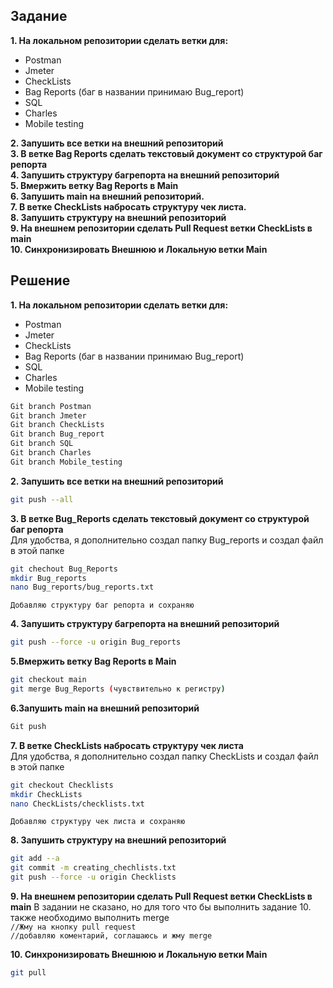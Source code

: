 ## Задание ##  
**1. На локальном репозитории сделать ветки для:**  
- Postman
- Jmeter
- CheckLists
- Bag Reports (баг в названии принимаю Bug_report)
- SQL
- Charles
- Mobile testing

**2. Запушить все ветки на внешний репозиторий**  
**3. В ветке Bag Reports сделать текстовый документ со структурой баг репорта**  
**4. Запушить структуру багрепорта на внешний репозиторий**  
**5. Вмержить ветку Bag Reports в Main**  
**6. Запушить main на внешний репозиторий.**  
**7. В ветке CheckLists набросать структуру чек листа.**  
**8. Запушить структуру на внешний репозиторий**  
**9. На внешнем репозитории сделать Pull Request ветки CheckLists в main**  
**10. Синхронизировать Внешнюю и Локальную ветки Main**  
## Решение ##
  
**1. На локальном репозитории сделать ветки для:**  
- Postman
- Jmeter
- CheckLists
- Bag Reports (баг в названии принимаю Bug_report)
- SQL
- Charles
- Mobile testing

```bash
Git branch Postman
Git branch Jmeter
Git branch CheckLists
Git branch Bug_report
Git branch SQL
Git branch Charles
Git branch Mobile_testing
```
**2. Запушить все ветки на внешний репозиторий**  
```bash
git push --all
```
**3. В ветке Bug_Reports сделать текстовый документ со структурой баг репорта**  
Для удобства, я дополнительно создал папку Bug_reports и создал файл в этой папке  
```bash
git chechout Bug_Reports
mkdir Bug_reports
nano Bug_reports/bug_reports.txt
```
```Добавляю структуру баг репорта и сохраняю```  
  
**4. Запушить структуру багрепорта на внешний репозиторий**  
```bash
git push --force -u origin Bug_reports
```
**5.Вмержить ветку Bag Reports в Main**  
```bash
git checkout main
git merge Bug_Reports (чувствительно к регистру)
```
**6.Запушить main на внешний репозиторий**  
```bash
Git push
```
**7. В ветке CheckLists набросать структуру чек листа**  
Для удобства, я дополнительно создал папку CheckLists и создал файл в этой папке  
```bash
git checkout Checklists
mkdir CheckLists
nano CheckLists/checklists.txt
```
```Добавляю структуру чек листа и сохраняю```  
  
**8. Запушить структуру на внешний репозиторий**  
```bash
git add --a
git commit -m creating_chechlists.txt
git push --force -u origin Checklists
```
**9. На внешнем репозитории сделать Pull Request ветки CheckLists в main** 
В задании не сказано, но для того что бы выполнить задание 10. также необходимо выполнить merge  
```//Жму на кнопку pull request```  
```//добавляю коментарий, соглашаюсь и жму merge```  

**10. Синхронизировать Внешнюю и Локальную ветки Main**  
```bash
git pull
```
